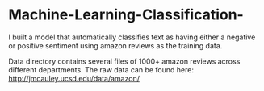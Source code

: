 # Machine-Learning-Classification-
I built a model that automatically classifies text as having either a negative or positive sentiment using amazon reviews as the training data.



Data directory contains several files of 1000+ amazon reviews across different departments. The raw data can be found here: http://jmcauley.ucsd.edu/data/amazon/
